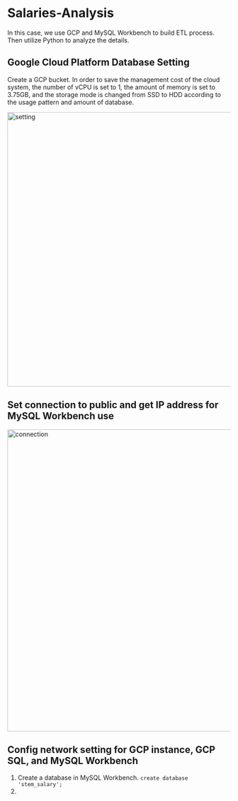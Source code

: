 # Salaries-Analysis
In this case, we use GCP and MySQL Workbench to build ETL process. Then utilize Python to analyze the details.

## Google Cloud Platform Database Setting
Create a GCP bucket. In order to save the management cost of the cloud system, the number of vCPU is set to 1, the amount of memory is set to 3.75GB, and the storage mode is changed from SSD to HDD according to the usage pattern and amount of database.

<img width="620" alt="setting" src="https://github.com/yudy4431/Salaries-Analysis/assets/73131672/2e6c2531-d6e8-458a-8847-58d2c64a4c8f">

## Set connection to public and get IP address for MySQL Workbench use
<img width="682" alt="connection" src="https://github.com/yudy4431/Salaries-Analysis/assets/73131672/f3ee8842-32d0-4510-a052-2b96d84c50b1">

## Config network setting for GCP instance, GCP SQL, and MySQL Workbench

1. Create a database in MySQL Workbench.
```create database 'stem_salary';```
2. 


